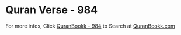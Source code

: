 # Quran Verse - 984 

For more infos, Click [QuranBookk - 984](https://www.quranbookk.com/quran/search?q=984) to Search at [QuranBookk.com](http://quranbookk.com/)